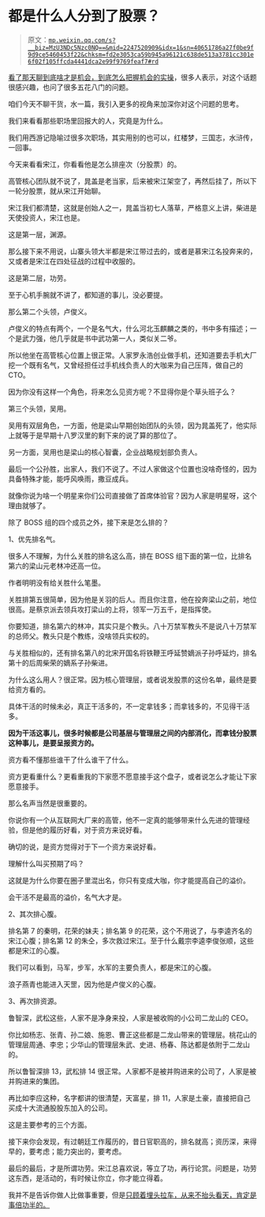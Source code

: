 # 都是什么人分到了股票？

> 原文：[`mp.weixin.qq.com/s?__biz=MzU3NDc5Nzc0NQ==&mid=2247520909&idx=1&sn=40651786a27f0be9f9d9ce5460453f22&chksm=fd2e3053ca59b945a96121c638de513a3781cc301e6f02f105ffcda4441dca2e99f9769feaf7#rd`](http://mp.weixin.qq.com/s?__biz=MzU3NDc5Nzc0NQ==&mid=2247520909&idx=1&sn=40651786a27f0be9f9d9ce5460453f22&chksm=fd2e3053ca59b945a96121c638de513a3781cc301e6f02f105ffcda4441dca2e99f9769feaf7#rd)

[看了那天聊到底啥才是机会，到底怎么把握机会的实操](http://mp.weixin.qq.com/s?__biz=MzU0MjYwNDU2Mw==&mid=2247508514&idx=1&sn=027373bb9690fc7ca380eb8049ca3783&chksm=fb1ace5ecc6d47488a1a40d30edbff78a2c3f823799c82545b71430622ca5d4eb0fc3911bdb8&scene=21#wechat_redirect)，很多人表示，对这个话题很感兴趣，也问了很多五花八门的问题。

咱们今天不聊干货，水一篇，我引入更多的视角来加深你对这个问题的思考。

我们来看看那些职场里回报大的人，究竟是为什么。

我们用西游记隐喻过很多次职场，其实用别的也可以，红楼梦，三国志，水浒传，一回事。

今天来看看宋江，你看看他是怎么排座次（分股票）的。

高管核心团队就不说了，晁盖是老当家，后来被宋江架空了，再然后挂了，所以下一轮分股票，就从宋江开始聊。

宋江我们都清楚，这就是创始人之一，晁盖当初七人落草，严格意义上讲，柴进是天使投资人，宋江也是。

这是第一层，渊源。

那么接下来不用说，山寨头领大半都是宋江带过去的，或者是慕宋江名投奔来的，又或者是宋江在四处征战的过程中收服的。

这是第二层，功劳。

至于心机手腕就不讲了，都知道的事儿，没必要提。

那么第二个头领，卢俊义。

卢俊义的特点有两个，一个是名气大，什么河北玉麒麟之类的，书中多有描述；一个是武力强，他几乎就是书中武功第一人，类似关二爷。

所以他坐在高管核心位置上很正常。人家罗永浩创业做手机，还知道要去手机大厂挖一个既有名气，又曾经担任过手机线负责人的大咖来为自己压阵，做自己的 CTO。

因为你没有这样一个角色，将来怎么见资方呢？不显得你是个草头班子么？

第三个头领，吴用。

吴用有双层角色，一方面，他是梁山早期创始团队的头领，因为晁盖死了，他实际上就等于是早期十八罗汉里的剩下来的说了算的那位了。

另一方面，吴用也是梁山的核心智囊，企业战略规划部负责人。

最后一个公孙胜，出家人，我们不说了。不过人家做这个位置也没啥奇怪的，因为具备特殊才能，能呼风唤雨，撒豆成兵。

就像你说为啥一个明星来你们公司直接做了首席体验官？因为人家是明星呀，这个理由就够了。

除了 BOSS 组的四个成员之外，接下来是怎么排的？

1、优先排名气。

很多人不理解，为什么关胜的排名这么高，排在 BOSS 组下面的第一位，比排名第六的梁山元老林冲还高一位。

作者明明没有给关胜什么笔墨。

关胜排第五很简单，因为他是关羽的后人。而且你注意，他在投奔梁山之前，地位很高。是蔡京派去领兵攻打梁山的上将，领军一万五千，是指挥使。

你要知道，排名第六的林冲，其实只是个教头。八十万禁军教头不是说八十万禁军的总师父。教头只是个教练，没啥领兵实权的。

与关胜相似的，还有排名第八的北宋开国名将铁鞭王呼延赞嫡派子孙呼延灼，排名第十的后周柴荣的嫡系子孙柴进。

为什么这么用人？很正常。因为核心管理层，或者说发股票的这份名单，最终是要给资方看的。

具体干活的时候未必，真正干活多的，不一定拿钱多；而拿钱多的，不见得干活多。

**因为干活这事儿，很多时候都是公司基层与管理层之间的内部消化，而拿钱分股票这种事儿，是要呈报资方的。** 

资方看不懂那些谁干了什么谁干了什么。

资方更看重什么？更看重我的下家愿不愿意接手这个盘子，或者说怎么才能让下家愿意接手。

那么名声当然是很重要的。

你说你有一个从互联网大厂来的高管，他不一定真的能够带来什么先进的管理经验，但是他的履历好看，对于资方来说好看。

确切的说，是资方觉得对于下一个资方来说好看。

理解什么叫买预期了吗？

这就是为什么你要在圈子里混出名，你只有变成大咖，你才能提高自己的溢价。

会干活不是最高的溢价，名气大才是。

2、其次排心腹。

排名第 7 的秦明，花荣的妹夫；排名第 9 的花荣，这个不用说了，与李逵齐名的宋江心腹；排名第 12 的朱仝，多次救过宋江。至于什么戴宗李逵李俊张顺，这些都是宋江的心腹。

我们可以看到，马军，步军，水军的主要负责人，都是宋江的心腹。

浪子燕青也能进入天罡，因为他是卢俊义的心腹。

3、再次排资源。

鲁智深，武松这些，人家不是净身来投，人家是被收购的小公司二龙山的 CEO。

你比如杨志、张青、孙二娘、施恩、曹正这些都是二龙山带来的管理层。桃花山的管理层周通、李忠；少华山的管理层朱武、史进、杨春、陈达都是依附于二龙山的。

所以鲁智深排 13，武松排 14 很正常。人家都不是被并购进来的公司了，人家是被并购进来的集团。

再比如李应这种，名字都讲的很清楚，天富星，排 11，人家是土豪，直接把自己买成十大流通股股东加入的公司。

这是主要参考的三个方面。

接下来你会发现，有过朝廷工作履历的，昔日官职高的，排名就高；资历深，来得早的，要考虑；能力突出的，要考虑。

最后的最后，才是所谓功劳。宋江总喜欢说，等立了功，再行论赏。问题是，功劳这东西，是活动的，有时候让你立，你才能立得着。

我并不是告诉你做人比做事重要，但是[只顾着埋头拉车，从来不抬头看天，肯定是事倍功半的。](http://mp.weixin.qq.com/s?__biz=MzU0MjYwNDU2Mw==&mid=2247508514&idx=1&sn=027373bb9690fc7ca380eb8049ca3783&chksm=fb1ace5ecc6d47488a1a40d30edbff78a2c3f823799c82545b71430622ca5d4eb0fc3911bdb8&scene=21#wechat_redirect)